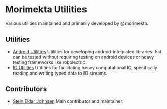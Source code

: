 Morimekta Utilities
===================

Various utilities maintained and primarily developed by @morimekta.

## Utilities

* [Android Utilities](android-util/README.md) Utilities for developing
  android-integrated libraries that can be tested without requiring testing on
  android devices or heavy testing frameworks like robolectric.
* [IO Utilities](io-util/README.md) Utilities for facilitating heavy
  computational IO, specifically reading and writing typed data to IO streams.

## Contributors

* [Stein Eldar Johnsen](http://www.github.com/morimekta) Main contributor and maintainer.
